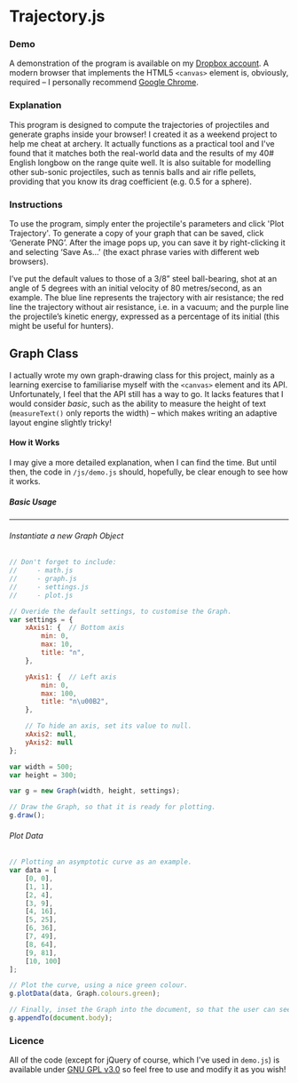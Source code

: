 Trajectory.js
=============

### Demo
A demonstration of the program is available on my [Dropbox account](http://dl.dropbox.com/u/42030209/rough/arrow/demo.html). 
A modern browser that implements the HTML5 `<canvas>` element is, obviously, required – I personally
 recommend [Google Chrome](https://www.google.com/chrome). 

### Explanation
This program is designed to compute the trajectories of projectiles and generate graphs inside your 
browser! I created it as a weekend project to help me cheat at archery. It actually functions as a 
practical tool and I've found that it matches both the real-world data and the results of my 40# 
English longbow on the range quite well. It is also suitable for modelling other sub-sonic 
projectiles, such as tennis balls and air rifle pellets, providing that you know its drag 
coefficient (e.g. 0.5 for a sphere).

### Instructions
To use the program, simply enter the projectile's parameters and click 'Plot Trajectory'. To 
generate a copy of your graph that can be saved, click ‘Generate PNG’. After the image pops up, 
you can save it by right-clicking it and selecting ‘Save As…’ (the exact phrase varies with 
different web browsers).

I’ve put the default values to those of a 3/8” steel ball-bearing, shot at an angle of 5 degrees 
with an initial velocity of 80 metres/second, as an example. The blue line represents the trajectory 
with air resistance; the red line the trajectory without air resistance, i.e. in a vacuum; and the 
purple line the projectile’s kinetic energy, expressed as a percentage of its initial (this might be
 useful for hunters).

Graph Class
-----------
I actually wrote my own graph-drawing class for this project, mainly as a learning exercise to 
familiarise myself with the `<canvas>` element and its API. Unfortunately, I feel that the API still
 has a way to go. It lacks features that I would consider *basic*, such as the ability to measure 
the height of text (`measureText()` only reports the width) – which makes writing an adaptive layout
 engine slightly tricky!

#### How it Works
I may give a more detailed explanation, when I can find the time. But until then, the code in 
`/js/demo.js` should, hopefully, be clear enough to see how it works.

##### Basic Usage
*****************
###### Instantiate a new Graph Object
```javascript
// Don't forget to include:
//     - math.js
//     - graph.js
//     - settings.js
//     - plot.js

// Overide the default settings, to customise the Graph.
var settings = {
    xAxis1: {  // Bottom axis
        min: 0,
        max: 10,
        title: "n",
    },

    yAxis1: {  // Left axis
        min: 0,
        max: 100,
        title: "n\u00B2",
    },

    // To hide an axis, set its value to null.
    xAxis2: null,
    yAxis2: null
};

var width = 500;
var height = 300;

var g = new Graph(width, height, settings);

// Draw the Graph, so that it is ready for plotting.
g.draw();
```

###### Plot Data
```javascript
// Plotting an asymptotic curve as an example.
var data = [
    [0, 0],
    [1, 1],
    [2, 4],
    [3, 9],
    [4, 16],
    [5, 25],
    [6, 36],
    [7, 49],
    [8, 64],
    [9, 81],
    [10, 100]
];

// Plot the curve, using a nice green colour.
g.plotData(data, Graph.colours.green);

// Finally, inset the Graph into the document, so that the user can see it.
g.appendTo(document.body);
```

### Licence
All of the code (except for jQuery of course, which I've used in `demo.js`) is available under 
[GNU GPL v3.0](http://www.gnu.org/licenses/gpl-3.0.html) so feel free to use and modify it as you 
wish!
    